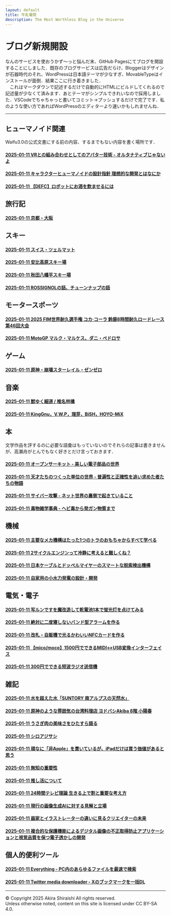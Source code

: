 ```yaml
---
layout: default
title: 牛乳電荷
description: The Most Worthless Blog in the Universe
---
```


# ブログ新規開設
なんのサービスを使おうかず～っと悩んだ末、GitHub Pagesにてブログを開設することにしました．既存のブログサービスは広告だらけ、Bloggerはデザインが石器時代のそれ、WordPressは日本語テーマが少なすぎ、MovableTypeはインストールが面倒．結果ここに行き着きました．  
　これはマークダウンで記述するだけで自動的にHTMLにビルドしてくれるので記述量が少なくて済みます．あとテーマがシンプルできれいなので採用しました．VSCodeでちゃちゃっと書いてコミット→プッシュするだけで完了です．私のような使い方であればWordPressのエディターより速いかもしれませんね．

--- 

## **ヒューマノイド関連**
Waifu3.0の公式文書にする前の内容、するまでもない内容を書く場所です．  
#### [2025-01-11 VRとの組み合わせとしてのアバター技術 - オルタナティブじゃないよ](/sample)
#### [2025-01-11 キャラクターヒューマノイドの設計指針 理想的な開発とはなにか](/sample)
#### [2025-01-11 【DEFC】ロボットにお酒を飲ませるには](/sample)

## **旅行記**
#### [2025-01-11 京都・大阪](/sample)

## **スキー**
#### [2025-01-11 スイス・ツェルマット](/sample)
#### [2025-01-11 安比高原スキー場](/sample)
#### [2025-01-11 秋田八幡平スキー場](/sample)
#### [2025-01-11 ROSSIGNOLの話、チューンナップの話](/sample)

## **モータースポーツ**
#### [2025-01-11 2025 FIM世界耐久選手権 コカ·コーラ 鈴鹿8時間耐久ロードレース 第46回大会](/sample)
#### [2025-01-11 MotoGP マルク・マルケス、ダニ・ペドロサ](/sample)

## **ゲーム**
#### [2025-01-11 原神・崩壊スターレイル・ゼンゼロ](/sample)

## **音楽**
#### [2025-01-11 獣ゆく細道 / 椎名林檎](/sample)
#### [2025-01-11 KingGnu，V.W.P，理芽，BiSH，HOYO-MiX](/sample)

## **本**
文学作品を評するのに必要な語彙はもっていないのでそれらの記事は書きませんが、高瀬舟がとんでもなく好きとだけ言っておきます．  
#### [2025-01-11 オープンサーキット - 美しい電子部品の世界](/sample)
#### [2025-01-11 天才たちのつくった単位の世界 - 普遍性と正確性を追い求めた者たちの物語](/sample)
#### [2025-01-11 サイバー攻撃 - ネット世界の裏側で起きていること](/sample)
#### [2025-01-11 毒物雑学事典 - ヘビ毒から発ガン物質まで](/sample)

## **機械**
#### [2025-01-11 主要なメカ機構はたった1つのトラのおもちゃからすべて学べる](/sample)
#### [2025-01-11 2サイクルエンジンって冷静に考えると難しくね？](/sample)
#### [2025-01-11 日本ケーブルとドッペルマイヤーのスマートな脱索検出機構](/sample)
#### [2025-01-11 自家用の小水力発電の設計・開発](/sample)

## **電気・電子**
#### [2025-01-11 写ルンですを魔改造して乾電池1本で蛍光灯を点けてみる](/sample)
#### [2025-01-11 絶対に二度寝しないバンド型アラームを作る](/sample)
#### [2025-01-11 改札・自販機で光るかわいいNFCカードを作る](/sample)
#### [2025-01-11 【mico/moco】1500円でできるMIDI↔USB変換インターフェイス](/sample)
#### [2025-01-11 300円でできる短波ラジオ送信機](/sample)

## **雑記**
#### [2025-01-11 水を超えた水「SUNTORY 南アルプスの天然水」](/sample)
#### [2025-01-11 原神のような雰囲気の台湾料理店 ヨドバシAkiba 8階 小陽春](/sample)
#### [2025-01-11 うさぎ肉の美味さをひたすら語る](/sample)
#### [2025-01-11 シロアジサシ](/sample)
#### [2025-01-11 頑なに「非Apple」を貫いているが、iPadだけは買う価値があると思う](/sample)
#### [2025-01-11 無知の重要性](/sample)
#### [2025-01-11 推し活について](/sample)
#### [2025-01-11 24時間テレビ理論 生きる上で割と重要な考え方](/sample)
#### [2025-01-11 現行の画像生成AIに対する見解と立場](/sample)
#### [2025-01-11 画家とイラストレーターの違いに見るクリエイターの未来](/sample)
#### [2025-01-11 複合的な保護機能によるデジタル画像の不正取得防止アプリケーションと視覚品質を保つ電子透かしの開発](/sample)

## **個人的便利ツール**
#### [2025-01-11 Everything - PC内のあらゆるファイルを最速で検索](/sample)
#### [2025-01-11 Twitter media downloader - Xのブックマークを一括DL](/sample)

--- 
© Copyright 2025 Akira Shiraishi All rights reserved.  
Unless otherwise noted, content on this site is licensed under CC BY-SA 4.0.